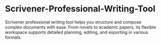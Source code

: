 # Scrivener-Professional-Writing-Tool
Scrivener professional writing tool helps you structure and compose complex documents with ease. From novels to academic papers, its flexible workspace supports detailed planning, editing, and exporting in various formats.
